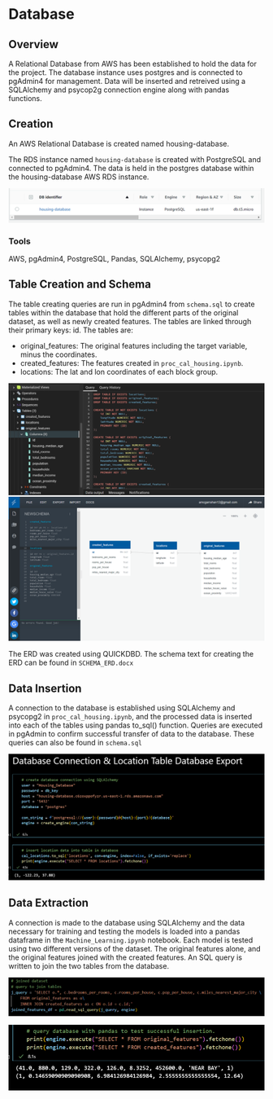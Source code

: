 # Database
## Overview
A Relational Database from AWS has been established to hold the data for the project. The database instance uses postgres and is connected to pgAdmin4 for management. Data will be inserted and retreived using a SQLAlchemy and psycop2g connection engine along with pandas functions.

## Creation

An AWS Relational Database is created named housing-database.

The RDS instance named `housing-database` is created with PostgreSQL and connected to pgAdmin4. The data is held in the postgres database within the housing-database AWS RDS instance.

![aws_png](https://github.com/TBrickey/Project_One/blob/Jacob/Database/Resources/aws_png.png)

### Tools
AWS, pgAdmin4, PostgreSQL, Pandas, SQLAlchemy, psycopg2


## Table Creation and Schema
The table creating queries are run in pgAdmin4 from `schema.sql` to create tables within the database that hold the different parts of the original dataset, as well as newly created features. The tables are linked through their primary keys: id. The tables are:
- original_features: The original features including the target variable, minus the coordinates.
- created_features: The features created in `proc_cal_housing.ipynb`.
- locations: The lat and lon coordinates of each block group.

![pg_insert_png](https://github.com/TBrickey/Project_One/blob/Jacob/Database/Resources/sql_insert_png.png)
![ERD_png](https://github.com/TBrickey/Project_One/blob/Jacob/Database/QuickDBD-Housing_ERD.png)

The ERD was created using QUICKDBD. The schema text for creating the ERD can be found in `SCHEMA_ERD.docx`


## Data Insertion
A connection to the database is established using SQLAlchemy and psycopg2 in `proc_cal_housing.ipynb`, and the processed data is inserted into each of the tables using pandas to_sql() function.
Queries are executed in pgAdmin to confirm successful transfer of data to the database. These queries can also be found in `schema.sql`

![insertion_png](https://github.com/TBrickey/Project_One/blob/Jacob/Database/Resources/insert_alchemy.png)

## Data Extraction
A connection is made to the database using SQLAlchemy and the data necessary for training and testing the models is loaded into a pandas dataframe in the `Machine_Learning.ipynb` notebook. Each model is tested using two different versions of the dataset. The original features alone, and the original features joined with the created features. An SQL query is written to join the two tables from the database.

![join_sql](https://github.com/TBrickey/Project_One/blob/Jacob/MachineLearning/Resources/join_sql.png)


![extraction_png](https://github.com/TBrickey/Project_One/blob/Jacob/Database/Resources/colab_extraction.png)
